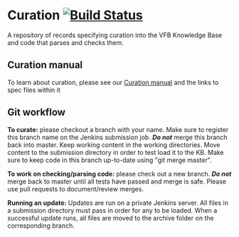# Curation [![Build Status](https://secure.travis-ci.org/VirtualFlyBrain/curation.png)](http://travis-ci.org/VirtualFlyBrain/curation)

A repository of records specifying curation into the VFB Knowledge Base and code that parses and checks them.

## Curation manual
To  learn about curation, please see our [Curation manual](https://github.com/VirtualFlyBrain/curation/wiki/Curation--Manual-Wiki) and the links to spec files within it

## Git workflow 

**To curate:** please checkout a branch with your name.  Make sure to register this branch name on the Jenkins submission job.  ***Do not*** merge this branch back into master.  Keep working content in the working directories.  Move content to the submission directory in order to test load it to the KB.  Make sure to keep code in this branch up-to-date using "git merge master".

**To work on checking/parsing code:** please check out a new branch.  ***Do not*** merge back to master until all tests have passed and merge is safe.  Please use pull requests to document/review merges.

**Running an update:** Updates are run on a private Jenkins server.  All files in a submission directory must pass in order for any to be loaded.  When a successful update runs, all files are moved to the archive folder on the corresponding branch.


